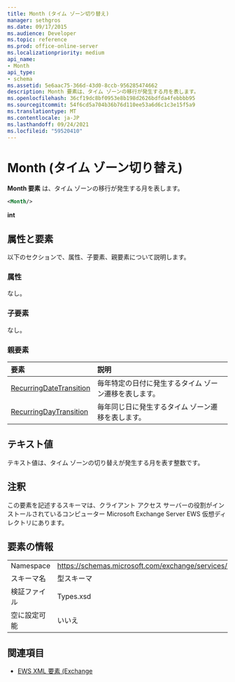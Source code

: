 ```yaml
---
title: Month (タイム ゾーン切り替え)
manager: sethgros
ms.date: 09/17/2015
ms.audience: Developer
ms.topic: reference
ms.prod: office-online-server
ms.localizationpriority: medium
api_name:
- Month
api_type:
- schema
ms.assetid: 5e6aac75-366d-43d0-8ccb-956285474662
description: Month 要素は、タイム ゾーンの移行が発生する月を表します。
ms.openlocfilehash: 36cf19dc8bf0953e8b198d2626bdfda4febbbb95
ms.sourcegitcommit: 54f6cd5a704b36b76d110ee53a6d6c1c3e15f5a9
ms.translationtype: MT
ms.contentlocale: ja-JP
ms.lasthandoff: 09/24/2021
ms.locfileid: "59520410"
---
```

# <a name="month-time-zone-transition"></a>Month (タイム ゾーン切り替え)

**Month 要素** は、タイム ゾーンの移行が発生する月を表します。 
  
```xml
<Month/>
```

 **int**
## <a name="attributes-and-elements"></a>属性と要素

以下のセクションで、属性、子要素、親要素について説明します。
  
### <a name="attributes"></a>属性

なし。
  
### <a name="child-elements"></a>子要素

なし。
  
### <a name="parent-elements"></a>親要素

|**要素**|**説明**|
|:-----|:-----|
|[RecurringDateTransition](recurringdatetransition.md) <br/> |毎年特定の日付に発生するタイム ゾーン遷移を表します。  <br/> |
|[RecurringDayTransition](recurringdaytransition.md) <br/> |毎年同じ日に発生するタイム ゾーン遷移を表します。  <br/> |
   
## <a name="text-value"></a>テキスト値

テキスト値は、タイム ゾーンの切り替えが発生する月を表す整数です。
  
## <a name="remarks"></a>注釈

この要素を記述するスキーマは、クライアント アクセス サーバーの役割がインストールされているコンピューター Microsoft Exchange Server EWS 仮想ディレクトリにあります。
  
## <a name="element-information"></a>要素の情報

|||
|:-----|:-----|
|Namespace  <br/> |https://schemas.microsoft.com/exchange/services/2006/types  <br/> |
|スキーマ名  <br/> |型スキーマ  <br/> |
|検証ファイル  <br/> |Types.xsd  <br/> |
|空に設定可能  <br/> |いいえ  <br/> |
   
## <a name="see-also"></a>関連項目



- [EWS XML 要素 (Exchange](ews-xml-elements-in-exchange.md)

